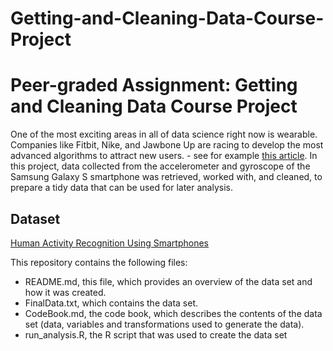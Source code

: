 # Getting-and-Cleaning-Data-Course-Project

# Peer-graded Assignment: Getting and Cleaning Data Course Project

One of the most exciting areas in all of data science right now is wearable. Companies like Fitbit, Nike, and Jawbone Up are racing to develop the most advanced algorithms to attract new users. - see for example [this article](http://www.insideactivitytracking.com/data-science-activity-tracking-and-the-battle-for-the-worlds-top-sports-brand/).
In this project, data collected from the accelerometer and gyroscope of the Samsung Galaxy S smartphone was retrieved, worked with, and cleaned, to prepare a tidy data that can be used for later analysis.

## Dataset

[Human Activity Recognition Using Smartphones](https://www.coursera.org/learn/data-cleaning/peer/FIZtT/getting-and-cleaning-data-course-project)

This repository contains the following files:
* README.md, this file, which provides an overview of the data set and how it was created.
* FinalData.txt, which contains the data set.
* CodeBook.md, the code book, which describes the contents of the data set (data, variables and transformations used to generate the data).
* run_analysis.R, the R script that was used to create the data set

